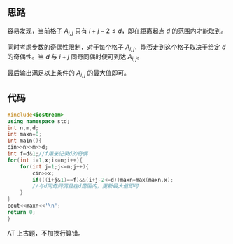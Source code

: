 ## 思路
容易发现，当前格子 $A_{i,j}$ 只有 $i+j-2 \le d$，即在距离起点 $d$ 的范围内才能取到。

同时考虑步数的奇偶性限制，对于每个格子 $A_{i,j}$，能否走到这个格子取决于给定 $d$ 的奇偶性。当 $d$ 与 $i+j$ 同奇同偶时便可到达 $A_{i,j}$。

最后输出满足以上条件的 $A_{i,j}$ 的最大值即可。

## 代码
```cpp
#include<iostream>
using namespace std;
int n,m,d;
int maxn=0;
int main(){
cin>>n>>m>>d;
int f=d&1;//f用来记录d的奇偶
for(int i=1,x;i<=n;i++){
	for(int j=1;j<=m;j++){
		cin>>x;
		if(((i+j&1)==f)&&(i+j-2<=d))maxn=max(maxn,x);
		//与d同奇同偶且在d范围内，更新最大值即可
	}
}
cout<<maxn<<'\n';
return 0;
}
```
AT 上古题，不加换行算错。